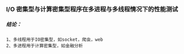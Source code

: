 ### I/O 密集型与计算密集型程序在多进程与多线程情况下的性能测试

##### 结论：
    1、多线程用于IO密集型，如socket，爬虫，web
    2、多进程用于计算密集型，如金融分析
